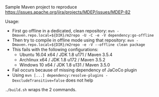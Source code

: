 Sample Maven project to reproduce https://issues.apache.org/jira/projects/MDEP/issues/MDEP-82

Usage: 
- First go offline in a dedicated, clean repository: `mvn -Dmaven.repo.local=${DIR}/m2repo -U -C -e -V dependency:go-offline`
- Then try to compile in offline mode using that repository: `mvn -Dmaven.repo.local=${DIR}/m2repo -e -V --offline clean package`
- This fails with the following configurations:
  - Ubuntu 16.04 x64 / JDK 1.8 u171 / Maven 3.5.4
  - Archlinux x64 / JDK 1.8 u172 / Maven 3.5.2
  - Windows 10 x64 / JDK 1.8 u131 / Maven 3.5.0
- Fail occurs because of missing dependency of JaCoCo plugin
- Using `mvn [...] dependency:resolve-plugins -DexcludeTransitive=false` does not help

`./build.sh` wraps the 2 commands.
